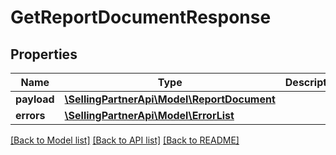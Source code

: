 # GetReportDocumentResponse

## Properties
Name | Type | Description | Notes
------------ | ------------- | ------------- | -------------
**payload** | [**\SellingPartnerApi\Model\ReportDocument**](ReportDocument.md) |  | [optional] 
**errors** | [**\SellingPartnerApi\Model\ErrorList**](ErrorList.md) |  | [optional] 

[[Back to Model list]](../README.md#documentation-for-models) [[Back to API list]](../README.md#documentation-for-api-endpoints) [[Back to README]](../README.md)


